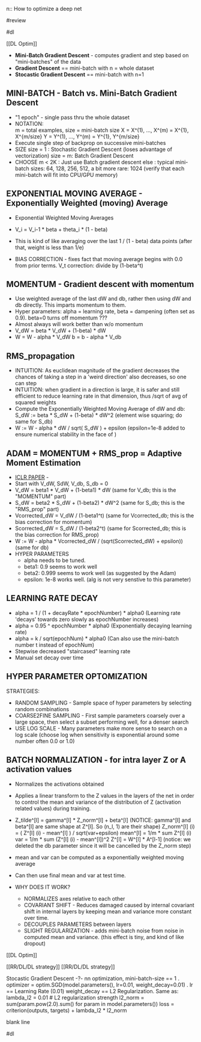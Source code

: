 n:: How to optimize a deep net

#review 

#dl 

[[DL Optim]] 


- **Mini-Batch Gradient Descent** - computes gradient and step based on "mini-batches" of the data
- **Gradient Descent** == mini-batch with n = whole dataset
- **Stocastic Gradient Descent** == mini-batch with n=1

## MINI-BATCH - Batch vs. Mini-Batch Gradient Descent
- "1 epoch" - single pass thru the whole dataset
- NOTATION:      
  m = total examples, size = mini-batch size 
  X = X^(1), ..., X^(m) = X^{1}, X^{m/size}
  Y = Y^(1), ..., Y^(m) = Y^{1}, Y^{m/size}
- Execute single step of backprop on successive mini-batches
- SIZE
  size = 1 :   Stochastic Gradient Descent  (loses advantage of vectorization)
  size = m:   Batch Gradient Descent
- CHOOSE
  m < 2K : Just use Batch gradient descent
  else :  typical mini-batch sizes:  64, 128, 256, 512,    a bit more rare: 1024   (verify that each mini-batch will fit into CPU/GPU memory)


## EXPONENTIAL MOVING AVERAGE - Exponentially Weighted (moving) Average
- Exponential Weighted Moving Averages
- V_i = V_i-1 * beta  +  theta_i * (1 - beta)
- This is kind of like averaging over the last 1 / (1 - beta) data points      (after that, weight is less than 1/e)

- BIAS CORRECTION - fixes fact that moving average begins with 0.0 from prior terms.
    V_t correction:   divide by (1-beta^t)


## MOMENTUM - Gradient descent with momentum
- Use weighted average of the last dW and db, rather then using dW and db directly.  This imparts momentum to them.
- Hyper parameters: alpha = learning rate, beta = dampening (often set as 0.9).   beta=0 turns off momentum ???
- Almost always will work better than w/o momentum
- V_dW = beta * V_dW + (1-beta) * dW
- W = W - alpha * V_dW     b = b - alpha * V_db


## RMS_propagation
- INTUITION:  As euclidean magnitude of the gradient decreases the chances of taking a step in a 'weird direction' also decreases, so one can step 
- INTUITION: when gradient in a direction is large, it is safer and still efficient to reduce learning rate in that dimension, thus /sqrt of avg of squared weights
- Compute the Exponentially Weighted Moving Average of dW and db:
  S_dW := beta * S_dW + (1-beta) * dW^2    (element wise squaring; do same for S_db)
- W := W - alpha * dW / sqrt( S_dW ) + epsilon        (epsilon=1e-8 added to ensure numerical stability in the face of )


## ADAM  =  MOMENTUM + RMS_prop  =  Adaptive Moment Estimation
- [ICLR PAPER](https://arxiv.org/pdf/1412.6980.pdf) - 
- Start with V_dW, SdW, V_db, S_db = 0
- V_dW = beta1 * V_dW + (1-beta1) * dW           (same for V_db; this is the "MOMENTUM" part)
- S_dW = beta2 * S_dW + (1-beta2) * dW^2     (same for S_db; this is the "RMS_prop" part)
- Vcorrected_dW = V_dW / (1-beta1^t)               (same for Vcorrected_db; this is the bias correction for momentum)
- Scorrected_dW = S_dW / (1-beta2^t)               (same for Scorrected_db; this is the bias correction for RMS_prop)
- W := W - alpha * Vcorrected_dW / (sqrt(Scorrected_dW) + epsilon))       (same for db)
- HYPER PARAMETERS
	- alpha needs to be tuned.
	- beta1: 0.9 seems to work well
	- beta2: 0.999 seems to work well (as suggested by the Adam)
	- epsilon:  1e-8 works well.  (alg is not very senstive to this parameter)


## LEARNING RATE DECAY
- alpha = 1 / (1 + decayRate * epochNumber) * alpha0         (Learning rate 'decays' towards zero slowly as epochNumber increases)
- alpha = 0.95 ^ epochNumber * alpha0                                (Exponentially decaying learning rate)
- alpha = k / sqrt(epochNum) * alpha0                                   (Can also use the mini-batch number t instead of epochNum)
- Stepwise decreased "staircased" learning rate
- Manual set decay over time




## HYPER PARAMETER OPTOMIZATION
STRATEGIES:
- RANDOM SAMPLING - Sample space of hyper parameters by selecting random combinations
- COARSE2FINE SAMPLING - First sample parameters coarsely over a large space, then select a subset performing well, for a denser search
- USE LOG SCALE - Many parameters make more sense to search on a log scale
  (choose log when sensitivity is exponential around some number often 0.0 or 1.0)


## BATCH NORMALIZATION - for intra layer Z or A activation values
- Normalizes the activations obtained 
- Applies a linear transform to the Z values in the layers of the net in order to control the mean and variance of the distribution of Z (activation related values) during training.

- Z_tilde^[l] = gamma^[l] * Z_norm^[l] + beta^[l]          (NOTICE:  gamma^[l] and beta^[l] are same shape at Z^[l].    So  (n_l, 1) are their shape)
  Z_norm^[l] (i) =   ( Z^[l] (i) - mean^[l] )   /   sqrt(var+epsilon)       mean^[l] = 1/m * sum Z^[l] (i)      var = 1/m * sum (Z^[l] (i) - mean^[l])^2
  Z^[l] = W^[l] * A^[l-1]     (notice: we deleted the db parameter since it will be cancelled by the Z_norm step)

- mean and var can be computed as a exponentially weighted moving average
- Can then use final mean and var at test time. 


- WHY DOES IT WORK?
	- NORMALIZES axes relative to each other
	- COVARIANT SHIFT - Reduces damaged caused by internal covariant shift in internal layers by keeping mean and variance more constant over time.
	- DECOUPLES PARAMETERS between layers
	- SLIGHT REGULARIZATION - adds mini-batch noise from noise in computed mean and variance.  (this effect is tiny, and kind of like dropout)

[[DL Optim]] 

[[RR/DL/DL strategy]] [[RR/DL/DL strategy]] 


Stocastic Gradient Descent
-?-
nn optimization, mini-batch-size == 1
.
optimizer = optim.SGD(model.parameters(), lr=0.01, weight_decay=0.01)
.
lr == Learning Rate (0.01)
weight_decay == L2 Regularization. Same as:
lambda_l2 = 0.01  # L2 regularization strength
l2_norm = sum(param.pow(2.0).sum() for param in model.parameters())
loss = criterion(outputs, targets) + lambda_l2 * l2_norm

blank line <!--SR:!2025-02-22,3,250-->

#dl 

